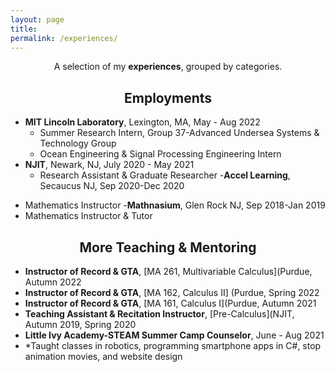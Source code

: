 ```yaml
---
layout: page
title: 
permalink: /experiences/
---
```


<p align="center">
A selection of my <b>experiences</b>, grouped by categories.
</p>

## <center>Employments</center>

- **MIT Lincoln Laboratory**, Lexington, MA,  May - Aug 2022
  * Summer Research Intern, Group 37-Advanced Undersea Systems & Technology Group 
  * Ocean Engineering & Signal Processing Engineering Intern
- **NJIT**, Newark, NJ, July 2020 - May 2021
  * Research Assistant & Graduate Researcher
-**Accel Learning**, Secaucus NJ, Sep 2020-Dec 2020
 * Mathematics Instructor
-**Mathnasium**, Glen Rock NJ, Sep 2018-Jan 2019
 * Mathematics Instructor & Tutor
## <center>More Teaching & Mentoring</center>

- **Instructor of Record & GTA**, [MA 261, Multivariable Calculus](Purdue, Autumn 2022
- **Instructor of Record & GTA**, [MA 162, Calculus II] (Purdue, Spring 2022
- **Instructor of Record & GTA**, [MA 161, Calculus I](Purdue, Autumn 2021
- **Teaching Assistant & Recitation Instructor**, [Pre-Calculus](NJIT, Autumn 2019, Spring 2020
- **Little Ivy Academy-STEAM Summer Camp Counselor**, June - Aug 2021
- *Taught classes in robotics, programming smartphone apps in C#, stop animation movies, and website design



